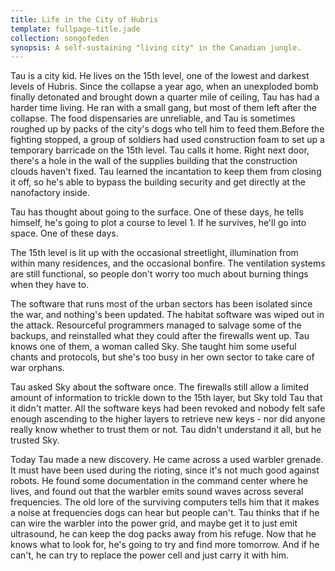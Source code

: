 ```yaml
---
title: Life in the City of Hubris
template: fullpage-title.jade
collection: songofeden
synopsis: A self-sustaining "living city" in the Canadian jungle.
---
```


Tau is a city kid. He lives on the 15th level, one of the lowest and darkest levels of Hubris. Since the collapse a year ago, when an unexploded bomb finally detonated and brought down a quarter mile of ceiling, Tau has had a harder time living. He ran with a small gang, but most of them left after the collapse. The food dispensaries are unreliable, and Tau is sometimes roughed up by packs of the city's dogs who tell him to feed them.Before the fighting stopped, a group of soldiers had used construction foam to set up a temporary barricade on the 15th level. Tau calls it home. Right next door, there's a hole in the wall of the supplies building that the construction clouds haven't fixed. Tau learned the incantation to keep them from closing it off, so he's able to bypass the building security and get directly at the nanofactory inside.

Tau has thought about going to the surface. One of these days, he tells himself, he's going to plot a course to level 1. If he survives, he'll go into space. One of these days.

The 15th level is lit up with the occasional streetlight, illumination from within many residences, and the occasional bonfire. The ventilation systems are still functional, so people don't worry too much about burning things when they have to.

The software that runs most of the urban sectors has been isolated since the war, and nothing's been updated. The habitat software was wiped out in the attack. Resourceful programmers managed to salvage some of the backups, and reinstalled what they could after the firewalls went up. Tau knows one of them, a woman called Sky. She taught him some useful chants and protocols, but she's too busy in her own sector to take care of war orphans.

Tau asked Sky about the software once. The firewalls still allow a limited amount of information to trickle down to the 15th layer, but Sky told Tau that it didn't matter. All the software keys had been revoked and nobody felt safe enough ascending to the higher layers to retrieve new keys - nor did anyone really know whether to trust them or not. Tau didn't understand it all, but he trusted Sky.

Today Tau made a new discovery. He came across a used warbler grenade. It must have been used during the rioting, since it's not much good against robots. He found some documentation in the command center where he lives, and found out that the warbler emits sound waves across several frequencies. The old lore of the surviving computers tells him that it makes a noise at frequencies dogs can hear but people can't. Tau thinks that if he can wire the warbler into the power grid, and maybe get it to just emit ultrasound, he can keep the dog packs away from his refuge. Now that he knows what to look for, he's going to try and find more tomorrow. And if he can't, he can try to replace the power cell and just carry it with him.

